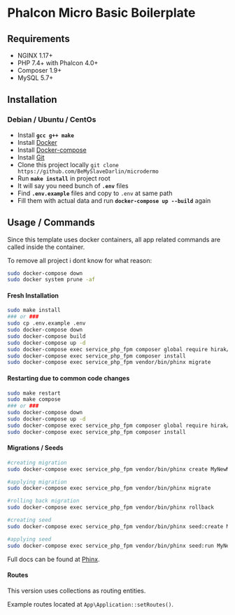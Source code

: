 # Phalcon Micro Basic Boilerplate

## Requirements
 - NGINX 1.17+
 - PHP 7.4+ with Phalcon 4.0+
 - Composer 1.9+
 - MySQL 5.7+
 
## Installation
### Debian / Ubuntu / CentOs
 - Install **`gcc g++ make`**
 - Install [Docker](https://docs.docker.com/install/overview/)
 - Install [Docker-compose](https://docs.docker.com/compose/install/)
 - Install [Git](https://git-scm.com/book/en/v2/Getting-Started-Installing-Git)
 - Clone this project locally `git clone https://github.com/BeMySlaveDarlin/microdermo`
 - Run **`make install`** in project root
 - It will say you need bunch of **`.env`** files
 - Find **`.env.example`** files and copy to `.env` at same path
 - Fill them with actual data and run **`docker-compose up --build`** again

## Usage / Commands
Since this template uses docker containers, all app related commands are called inside the container.

To remove all project i dont know for what reason:
```bash
sudo docker-compose down
sudo docker system prune -af
```

#### Fresh Installation
```bash
sudo make install
### or ###
sudo cp .env.example .env
sudo docker-compose down
sudo docker-compose build
sudo docker-compose up -d
sudo docker-compose exec service_php_fpm composer global require hirak/prestissimo
sudo docker-compose exec service_php_fpm composer install
sudo docker-compose exec service_php_fpm vendor/bin/phinx migrate
```

#### Restarting due to common code changes
```bash
sudo make restart
sudo make compose
### or ###
sudo docker-compose down
sudo docker-compose up -d
sudo docker-compose exec service_php_fpm composer global require hirak/prestissimo
sudo docker-compose exec service_php_fpm composer install
```

#### Migrations / Seeds
```bash
#creating migration
sudo docker-compose exec service_php_fpm vendor/bin/phinx create MyNewMigration

#applying migration
sudo docker-compose exec service_php_fpm vendor/bin/phinx migrate

#rolling back migration
sudo docker-compose exec service_php_fpm vendor/bin/phinx rollback 

#creating seed
sudo docker-compose exec service_php_fpm vendor/bin/phinx seed:create MyNewSeeder

#applying seed
sudo docker-compose exec service_php_fpm vendor/bin/phinx seed:run MyNewSeeder
```
Full docs can be found at [Phinx](https://book.cakephp.org/phinx/0/en/index.html).

#### Routes
This version uses collections as routing entities.

Example routes located at `App\Application::setRoutes()`.
